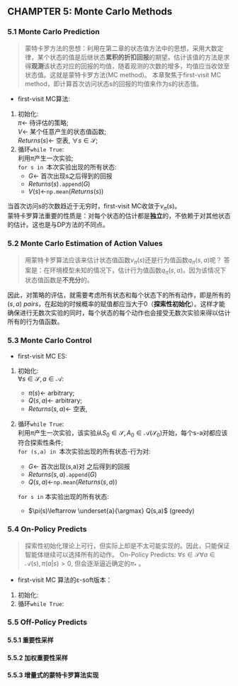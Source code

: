## CHAMPTER 5: Monte Carlo Methods  
### 5.1 Monte Carlo Prediction  
> 蒙特卡罗方法的思想：利用在第二章的状态值方法中的思想，采用大数定律，某个状态的值是后继状态**累积的折扣回报**的期望。估计该值的方法是求得**观测**该状态对应的回报的均值，随着观测的次数的增多，均值应当收敛至状态值。这就是蒙特卡罗方法(MC method)。
> 本章聚焦于first-visit MC method，即计算首次访问状态s的回报的均值来作为s的状态值。

- first-visit MC算法:  
1. 初始化:  
$\pi \leftarrow$ 待评估的策略;  
$V \leftarrow$ 某个任意产生的状态值函数;  
$Returns(s) \leftarrow$ 空表, $\forall s\in \mathcal{S}$;  
2. 循环`while True`:  
利用$\pi$产生一次实验;  
`for s in `本次实验出现的所有状态:  
    - $G \leftarrow$ 首次出现s之后得到的回报
    - $Returns(s)$`.append`($G$)  
    - $V(s)\leftarrow$`np.mean`($Returns(s)$)  

当首次访问s的次数趋近于无穷时，first-visit MC收敛于$v_{\pi}(s)$。  
蒙特卡罗算法重要的性质是：对每个状态的估计都是**独立**的，不依赖于对其他状态的估计。这也是与DP方法的不同点。  
### 5.2 Monte Carlo Estimation of Action Values  
> 用蒙特卡罗算法应该来估计状态值函数$v_\pi(s)$还是行为值函数$q_\pi(s,a)$呢？
> 答案是：在环境模型未知的情况下，估计行为值函数$q_\pi(s,a)$。因为该情况下状态值函数是**不充分**的。

因此，对策略的评估，就需要考虑所有状态和每个状态下的所有动作，即是所有的$(s,a)\ pairs$，在起始的时候概率的赋值都应当大于0（**探索性初始化**）。这样才能确保进行无数次实验的同时，每个状态的每个动作也会接受无数次实验来得以估计所有的行为值函数。  
### 5.3 Monte Carlo Control  
- first-visit MC ES:  
1. 初始化:  
$\forall s\in\mathcal{S},a\in\mathcal{A}$:  
    - $\pi(s) \leftarrow$ arbitrary;  
    - $Q(s,a) \leftarrow$ arbitrary;  
    - $Returns(s,a) \leftarrow$ 空表,  
2. 循环`while True`:  
利用$\pi$产生一次实验，该实验从$S_0\in\mathcal{S},A_0\in\mathcal{A(\mathcal{S_0})}$开始，每个s-a对都应该符合探索性条件;  
    `for (s,a) in `本次实验出现的所有状态-行为对:  
    - $G \leftarrow$ 首次出现(s,a)对 之后得到的回报
    - $Returns(s,a)$`.append`($G$)  
    - $Q(s,a)\leftarrow$`np.mean`($Returns(s,a)$)  

   `for s in` 本实验出现的所有状态:  
    - $\pi(s)\leftarrow \underset{a}{\argmax} Q(s,a)$ (greedy)

### 5.4 On-Policy Predicts
> 探索性初始化理论上可行，但实际上却是不太可能实现的。因此，只能保证智能体继续可以选择所有的动作。
> On-Policy Predicts: $\forall s \in \mathcal{S}\forall a \in \mathcal{A}(s),\pi(a|s)>0$, 但会逐渐逼近确定的$\pi_*$ 。  
- first-visit MC 算法的ε-soft版本：  
1. 初始化:  
2. 循环`while True`:  


### 5.5 Off-Policy Predicts  
#### 5.5.1 重要性采样  

#### 5.5.2 加权重要性采样  

#### 5.5.3 增量式的蒙特卡罗算法实现  
